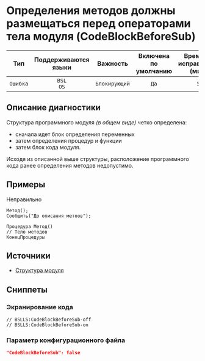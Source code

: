 # Определения методов должны размещаться перед операторами тела модуля (CodeBlockBeforeSub)

| Тип | Поддерживаются<br/>языки | Важность | Включена<br/>по умолчанию | Время на<br/>исправление (мин) | Тэги |
| :-: | :-: | :-: | :-: | :-: | :-: |
| `Ошибка` | `BSL`<br/>`OS` | `Блокирующий` | `Да` | `5` | `error` |

<!-- Блоки выше заполняются автоматически, не трогать -->
## Описание диагностики
<!-- Описание диагностики заполняется вручную. Необходимо понятным языком описать смысл и схему работу -->

Структура программного модуля *(в общем виде)* четко определена: 
 * сначала идет блок определения переменных
 * затем определения процедур и функции
 * затем блок кода модуля.
   
Исходя из описанной выше структуры, расположение программного кода ранее определения методов недопустимо.

## Примеры
<!-- В данном разделе приводятся примеры, на которые диагностика срабатывает, а также можно привести пример, как можно исправить ситуацию -->

Неправильно

```bsl
Метод();
Сообщить("До описания метоов");

Процедура Метод()
// Тело методов 
КонецПроцедуры
```

## Источники
<!-- Необходимо указывать ссылки на все источники, из которых почерпнута информация для создания диагностики -->
<!-- Примеры источников

* Источник: [Стандарт: Тексты модулей](https://its.1c.ru/db/v8std#content:456:hdoc)
* Полезная информаця: [Отказ от использования модальных окон](https://its.1c.ru/db/metod8dev#content:5272:hdoc)
* Источник: [Cognitive complexity, ver. 1.4](https://www.sonarsource.com/docs/CognitiveComplexity.pdf) -->

* [Структура модуля](https://its.1c.ru/db/v8std/content/455/hdoc)

## Сниппеты

<!-- Блоки ниже заполняются автоматически, не трогать -->
### Экранирование кода

```bsl
// BSLLS:CodeBlockBeforeSub-off
// BSLLS:CodeBlockBeforeSub-on
```

### Параметр конфигурационного файла

```json
"CodeBlockBeforeSub": false
```
